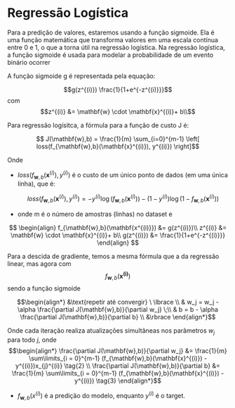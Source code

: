 # Regressão Logística

Para a predição de valores, estaremos usando a função sigmoide. Ela é uma função matemática que transforma valores em uma escala contínua entre 0 e 1, o que a torna útil na regressão logística. Na regressão logística, a função sigmoide é usada para modelar a probabilidade de um evento binário ocorrer

A função sigmoide g é representada pela equação:

$$g(z^{(i)}) \frac{1}{1+e^{-z^{(i)}}}$$
                  com
$$z^{(i)} &= \mathbf{w} \cdot \mathbf{x}^{(i)}+ b\\$$

Para regressão logísitca, a fórmula para a função de custo J é:

$$ J(\mathbf{w},b) = \frac{1}{m} \sum_{i=0}^{m-1} \left[ loss(f_{\mathbf{w},b}(\mathbf{x}^{(i)}), y^{(i)}) \right]$$

Onde
* $loss(f_{\mathbf{w},b}(\mathbf{x}^{(i)}), y^{(i)})$ é o custo de um único ponto de dados (em uma única linha), que é:

    $$loss(f_{\mathbf{w},b}(\mathbf{x}^{(i)}), y^{(i)}) = -y^{(i)} \log\left(f_{\mathbf{w},b}\left( \mathbf{x}^{(i)} \right) \right) - \left( 1 - y^{(i)}\right) \log \left( 1 - f_{\mathbf{w},b}\left( \mathbf{x}^{(i)} \right) \right)$$
    
*  onde m é o número de amostras (linhas) no dataset e

$$
\begin{align}
  f_{\mathbf{w},b}(\mathbf{x^{(i)}}) &= g(z^{(i)})\\
  z^{(i)} &= \mathbf{w} \cdot \mathbf{x}^{(i)}+ b\\
  g(z^{(i)}) &= \frac{1}{1+e^{-z^{(i)}}}
\end{align}
$$

Para a descida de gradiente, temos a mesma fórmula que a da regressão linear, mas agora com $$f_{\mathbf{w},b}(\mathbf{x^{(i)}})$$ sendo a função sigmoide

$$\begin{align*}
&\text{repetir até convergir} \ \lbrace \\
&  w_j = w_j -  \alpha \frac{\partial J(\mathbf{w},b)}{\partial w_j} \;\\ 
&  b = b -  \alpha \frac{\partial J(\mathbf{w},b)}{\partial b} \\
&\rbrace
\end{align*}$$

Onde cada iteração realiza atualizações simultâneas nos parâmetros $w_j$ para todo $j$, onde
$$\begin{align*}
\frac{\partial J(\mathbf{w},b)}{\partial w_j}  &= \frac{1}{m} \sum\limits_{i = 0}^{m-1} (f_{\mathbf{w},b}(\mathbf{x}^{(i)}) - y^{(i)})x_{j}^{(i)} \tag{2} \\
\frac{\partial J(\mathbf{w},b)}{\partial b}  &= \frac{1}{m} \sum\limits_{i = 0}^{m-1} (f_{\mathbf{w},b}(\mathbf{x}^{(i)}) - y^{(i)}) \tag{3} 
\end{align*}$$
  
* $f_{\mathbf{w},b}(x^{(i)})$ é a predição do modelo, enquanto $y^{(i)}$ é o target.

